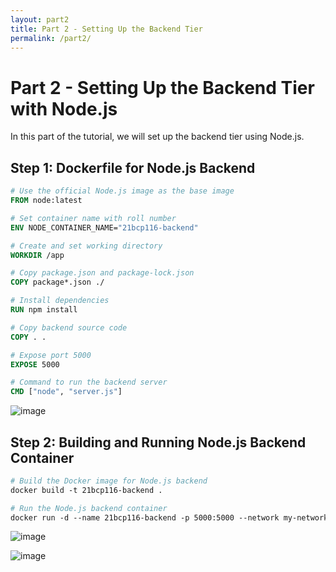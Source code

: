 ```yaml
---
layout: part2
title: Part 2 - Setting Up the Backend Tier
permalink: /part2/
---
```


<!-- Content for Docker part 2 -->

# Part 2 - Setting Up the Backend Tier with Node.js

In this part of the tutorial, we will set up the backend tier using Node.js.

## Step 1: Dockerfile for Node.js Backend

```dockerfile
# Use the official Node.js image as the base image
FROM node:latest

# Set container name with roll number
ENV NODE_CONTAINER_NAME="21bcp116-backend"

# Create and set working directory
WORKDIR /app

# Copy package.json and package-lock.json
COPY package*.json ./

# Install dependencies
RUN npm install

# Copy backend source code
COPY . .

# Expose port 5000
EXPOSE 5000

# Command to run the backend server
CMD ["node", "server.js"]
```

![image](https://github.com/DhvaniPatel30/21BCP116_blogpost/assets/126047632/90445a05-cd0c-45e3-bcda-7418b683d463)


## Step 2: Building and Running Node.js Backend Container

``` dockerfile
# Build the Docker image for Node.js backend
docker build -t 21bcp116-backend .

# Run the Node.js backend container
docker run -d --name 21bcp116-backend -p 5000:5000 --network my-network 21bcp116-backend
```
![image](https://github.com/DhvaniPatel30/21BCP116_blogpost/assets/126047632/1f276ede-c67d-4873-aa2e-1d1b39d30303)

![image](https://github.com/DhvaniPatel30/21BCP116_blogpost/assets/126047632/29817b7e-ea7f-4cb5-836a-99c2efa989ae)
